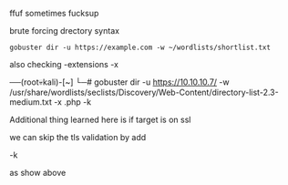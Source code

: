 ffuf sometimes fucksup


brute forcing drectory syntax

```
gobuster dir -u https://example.com -w ~/wordlists/shortlist.txt
```


also checking -extensions
-x

──(root💀kali)-[~]
└─# gobuster dir -u https://10.10.10.7/ -w /usr/share/wordlists/seclists/Discovery/Web-Content/directory-list-2.3-medium.txt -x .php -k





Additional thing learned here is 
if target is on ssl

we can skip the tls validation by add


-k 


as show above


